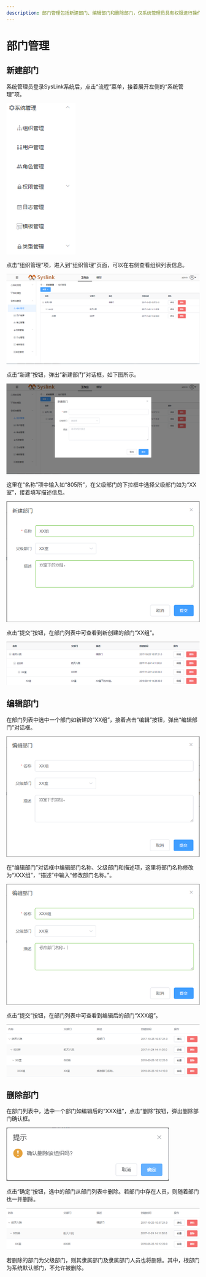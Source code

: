 ```yaml
---
description: 部门管理包括新建部门、编辑部门和删除部门，仅系统管理员具有权限进行操作。
---
```


# 部门管理

## 新建部门

系统管理员登录SysLink系统后，点击“流程”菜单，接着展开左侧的“系统管理”项。

![&#x5C55;&#x5F00;&#x201C;&#x7CFB;&#x7EDF;&#x7BA1;&#x7406;&#x201D;&#x9879;](../.gitbook/assets/zhan-kai-xin-xi-tong-guan-li-xiang.png)

点击“组织管理”项，进入到“组织管理”页面，可以在右侧查看组织列表信息。

![&#x7EC4;&#x7EC7;&#x5217;&#x8868;](../.gitbook/assets/zu-zhi-lie-biao.png)

点击“新建”按钮，弹出“新建部门”对话框，如下图所示。

![&#x201C;&#x65B0;&#x5EFA;&#x90E8;&#x95E8;&#x201D;&#x5BF9;&#x8BDD;&#x6846;](../.gitbook/assets/xin-jian-zu-zhi-1.png)

这里在“名称”项中输入如“805所”，在父级部门的下拉框中选择父级部门如为“XX室”，接着填写描述信息。

![&#x65B0;&#x5EFA;&#x90E8;&#x95E8;](../.gitbook/assets/xin-jian-bu-men-2.png)

点击“提交”按钮，在部门列表中可查看到新创建的部门“XX组”。

![&#x65B0;&#x5EFA;&#x90E8;&#x95E8;&#x6548;&#x679C;](../.gitbook/assets/xin-jian-bu-men-3.png)

## 编辑部门

在部门列表中选中一个部门如新建的“XX组”，接着点击“编辑”按钮，弹出“编辑部门”对话框。

![&#x201C;&#x7F16;&#x8F91;&#x90E8;&#x95E8;&#x201D;&#x5BF9;&#x8BDD;&#x6846;](../.gitbook/assets/bian-ji-bu-men.png)

在“编辑部门”对话框中编辑部门名称、父级部门和描述项，这里将部门名称修改为“XXX组”，“描述”中输入“修改部门名称。”。

![&#x7F16;&#x8F91;&#x90E8;&#x95E8;](../.gitbook/assets/bian-ji-bu-men-2.png)

点击“提交”按钮，在部门列表中可查看到编辑后的部门“XXX组”。

![&#x7F16;&#x8F91;&#x90E8;&#x95E8;&#x540E;&#x7684;&#x6548;&#x679C;](../.gitbook/assets/bian-ji-bu-men-3.png)

## 删除部门

在部门列表中，选中一个部门如编辑后的“XXX组”，点击“删除”按钮，弹出删除部门确认框。

![&#x662F;&#x5426;&#x5220;&#x9664;&#x90E8;&#x95E8;](../.gitbook/assets/shan-chu-bu-men.png)

点击“确定“按钮，选中的部门从部门列表中删除。若部门中存在人员，则随着部门也一并删除。

![&#x5220;&#x9664;&#x90E8;&#x95E8;&#x540E;&#x7684;&#x6548;&#x679C;](../.gitbook/assets/shan-chu-bu-men-1.png)

若删除的部门为父级部门，则其隶属部门及隶属部门人员也将删除。其中，根部门为系统默认部门，不允许被删除。

